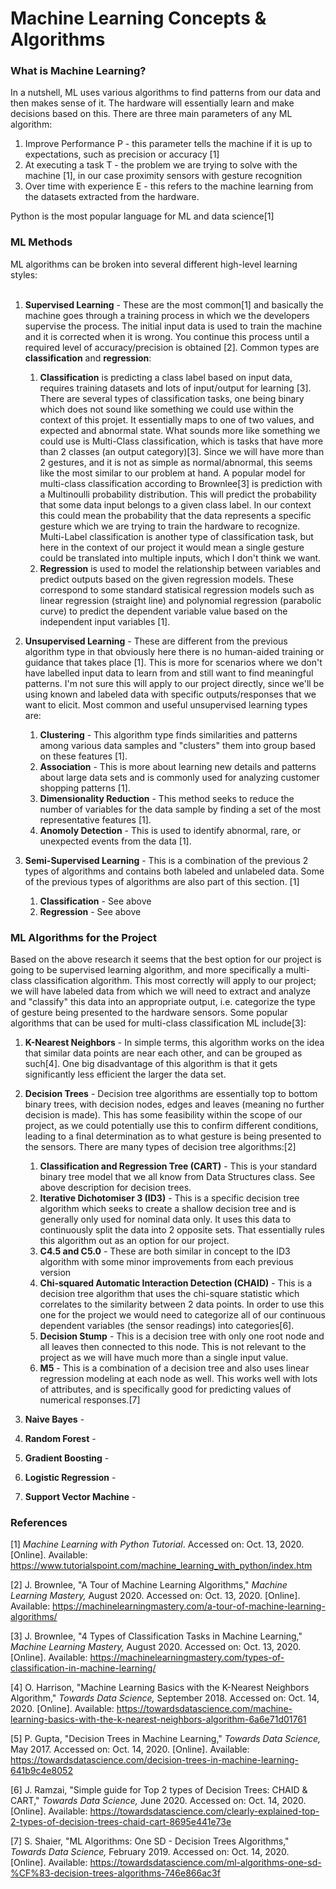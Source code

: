 # Machine Learning Concepts & Algorithms

### What is Machine Learning?

In a nutshell, ML uses various algorithms to find patterns from our data and then makes sense of it.  The hardware will essentially learn and make decisions based on this.  There are three main parameters of any ML algorithm:

1. Improve Performance P - this parameter tells the machine if it is up to expectations, such as precision or accuracy [1]
2. At executing a task T - the problem we are trying to solve with the machine [1], in our case proximity sensors with gesture recognition
3. Over time with experience E - this refers to the machine learning from the datasets extracted from the hardware.

Python is the most popular language for ML and data science[1]

### ML Methods

ML algorithms can be broken into several different high-level learning styles:</br></br>

1. **Supervised Learning** - These are the most common[1] and basically the machine goes through a training process in which we the developers supervise the process.  The initial input data is used to train the machine and it is corrected when it is wrong.  You continue this process until a required level of accuracy/precision is obtained [2].  Common types are **classification** and **regression**:
	1. **Classification** is predicting a class label based on input data, requires training datasets and lots of input/output for learning [3].  There are several types of classification tasks, one being binary which does not sound like something we could use within the context of this projet.  It essentially maps to one of two values, and expected and abnormal state.  What sounds more like something we could use is Multi-Class  classification, which is tasks that have more than 2 classes (an output category)[3].  Since we will have more than 2 gestures, and it is not as simple as normal/abnormal, this seems like the most similar to our problem at hand.  A popular model for multi-class classification according to Brownlee[3] is prediction with a Multinoulli probability distribution.  This will predict the probability that some data input belongs to a given class label.  In our context this could mean the probability that the data represents a specific gesture which we are trying to train the hardware to recognize.  Multi-Label classification is another type of classification task, but here in the context of our project it would mean a single gesture could be translated into multiple inputs, which I don't think we want.
	2. **Regression** is used to model the relationship between variables and predict outputs based on the given regression models.  These correspond to some standard statisical regression models such as linear regression (straight line) and polynomial regression (parabolic curve) to predict the dependent variable value based on the independent input variables [1].
		
2. **Unsupervised Learning** - These are different from the previous algorithm type in that obviously here there is no human-aided training or guidance that takes place [1].  This is more for scenarios where we don't have labelled input data to learn from and still want to find meaningful patterns.  I'm not sure this will apply to our project directly, since we'll be using known and labeled data with specific outputs/responses that we want to elicit.  Most common and useful unsupervised learning types are:
	1. **Clustering** - This algorithm type finds similarities and patterns among various data samples and "clusters" them into group based on these features [1].
	2. **Association** - This is more about learning new details and patterns about large data sets and is commonly used for analyzing customer shopping patterns [1].
	3. **Dimensionality Reduction** - This method seeks to reduce the number of variables for the data sample by finding a set of the most representative features [1].
	4. **Anomoly Detection** - This is used to identify abnormal, rare, or unexpected events from the data [1].
	
3. **Semi-Supervised Learning** - This is a combination of the previous 2 types of algorithms and contains both labeled and unlabeled data.  Some of the previous types of algorithms are also part of this section. [1]
	1. **Classification** - See above
	2. **Regression** - See above 
	
### ML Algorithms for the Project

Based on the above research it seems that the best option for our project is going to be supervised learning algorithm, and more specifically a multi-class classification algorithm.  This most correctly will apply to our project; we will have labeled data from which we will need to extract and analyze and "classify" this data into an appropriate output, i.e. categorize the type of gesture being presented to the hardware sensors.  Some popular algorithms that can be used for multi-class classification ML include[3]:

1. **K-Nearest Neighbors** - In simple terms, this algorithm works on the idea that similar data points are near each other, and can be grouped as such[4].  One big disadvantage of this algorithm is that it gets significantly less efficient the larger the data set.  

2. **Decision Trees** - Decision tree algorithms are essentially top to bottom binary trees, with decision nodes, edges and leaves (meaning no further decision is made).  This has some feasibility within the scope of our project, as we could potentially use this to confirm different conditions, leading to a final determination as to what gesture is being presented to the sensors.  There are many types of decision tree algorithms:[2]
	1. **Classification and Regression Tree (CART)** - This is your standard binary tree model that we all know from Data Structures class.   See above description for decision trees.
	2. **Iterative Dichotomiser 3 (ID3)** - This is a specific decision tree algorithm which seeks to create a shallow decision tree and is generally only used for nominal data only.  It uses this data to continuously split the data into 2 opposite sets.  That essentially rules this algorithm out as an option for our project.
	3. **C4.5 and C5.0** - These are both similar in concept to the ID3 algorithm with some minor improvements from each previous version
	4. **Chi-squared Automatic Interaction Detection (CHAID)** - This is a decision tree algorithm that uses the chi-square statistic which correlates to the similarity between 2 data points.  In order to use this one for the project we would need to categorize all of our continuous dependent variables (the sensor readings) into categories[6].
	5. **Decision Stump** - This is a decision tree with only one root node and all leaves then connected to this node.  This is not relevant to the project as we will have much more than a single input value.
	6. **M5** - This is a combination of a decision tree and also uses linear regression modeling at each node as well.  This works well with lots of attributes, and is specifically good for predicting values of numerical responses.[7]

3. **Naive Bayes** - 

4. **Random Forest** - 

5. **Gradient Boosting** - 

6. **Logistic Regression** - 

7. **Support Vector Machine** - 

### References

[1] *Machine Learning with Python Tutorial*.  Accessed on: Oct. 13, 2020.  [Online].  Available:  https://www.tutorialspoint.com/machine_learning_with_python/index.htm

[2] J. Brownlee, "A Tour of Machine Learning Algorithms," *Machine Learning Mastery,* August 2020. Accessed on: Oct. 13, 2020. [Online]. Available: https://machinelearningmastery.com/a-tour-of-machine-learning-algorithms/

[3] J. Brownlee, "4 Types of Classification Tasks in Machine Learning," *Machine Learning Mastery,* August 2020. Accessed on: Oct. 13, 2020. [Online]. Available: https://machinelearningmastery.com/types-of-classification-in-machine-learning/

[4] O. Harrison, "Machine Learning Basics with the K-Nearest Neighbors Algorithm," *Towards Data Science,* September 2018. Accessed on: Oct. 14, 2020. [Online]. Available: https://towardsdatascience.com/machine-learning-basics-with-the-k-nearest-neighbors-algorithm-6a6e71d01761

[5] P. Gupta, "Decision Trees in Machine Learning," *Towards Data Science,* May 2017. Accessed on: Oct. 14, 2020. [Online]. Available: https://towardsdatascience.com/decision-trees-in-machine-learning-641b9c4e8052

[6] J. Ramzai, "Simple guide for Top 2 types of Decision Trees: CHAID & CART," *Towards Data Science,* June 2020. Accessed on: Oct. 14, 2020. [Online]. Available: https://towardsdatascience.com/clearly-explained-top-2-types-of-decision-trees-chaid-cart-8695e441e73e

[7] S. Shaier, "ML Algorithms: One SD - Decision Trees Algorithms," *Towards Data Science,* February 2019. Accessed on: Oct. 14, 2020. [Online]. Available: https://towardsdatascience.com/ml-algorithms-one-sd-%CF%83-decision-trees-algorithms-746e866ac3f

